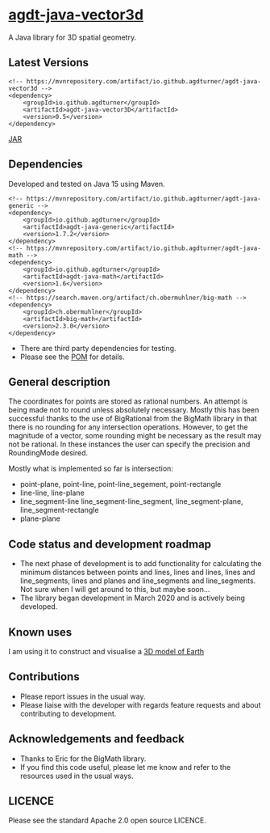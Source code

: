 # [agdt-java-vector3d](https://github.com/agdturner/agdt-java-vector3d)

A Java library for 3D spatial geometry.

## Latest Versions
```
<!-- https://mvnrepository.com/artifact/io.github.agdturner/agdt-java-vector3d -->
<dependency>
    <groupId>io.github.agdturner</groupId>
    <artifactId>agdt-java-vector3D</artifactId>
    <version>0.5</version>
</dependency>
```
[JAR](https://repo1.maven.org/maven2/io/github/agdturner/agdt-java-vector3d/0.5/agdt-java-generic-0.5.jar)

## Dependencies
Developed and tested on Java 15 using Maven.
```
<!-- https://mvnrepository.com/artifact/io.github.agdturner/agdt-java-generic -->
<dependency>
    <groupId>io.github.agdturner</groupId>
    <artifactId>agdt-java-generic</artifactId>
    <version>1.7.2</version>
</dependency>
<!-- https://mvnrepository.com/artifact/io.github.agdturner/agdt-java-math -->
<dependency>
    <groupId>io.github.agdturner</groupId>
    <artifactId>agdt-java-math</artifactId>
    <version>1.6</version>
</dependency>
<!-- https://search.maven.org/artifact/ch.obermuhlner/big-math -->
<dependency>
    <groupId>ch.obermuhlner</groupId>
    <artifactId>big-math</artifactId>
    <version>2.3.0</version>
</dependency>
```
- There are third party dependencies for testing.
- Please see the [POM](https://github.com/agdturner/agdt-java-vector3d/blob/master/pom.xml) for details.

## General description
The coordinates for points are stored as rational numbers. An attempt is being made not to round unless absolutely necessary. Mostly this has been successful thanks to the use of BigRational from the BigMath library in that there is no rounding for any intersection operations. However, to get the magnitude of a vector, some rounding might be necessary as the result may not be rational. In these instances the user can specify the precision and RoundingMode desired.

Mostly what is implemented so far is intersection:
* point-plane, point-line, point-line_segement, point-rectangle
* line-line, line-plane
* line_segment-line line_segment-line_segment, line_segment-plane, line_segment-rectangle
* plane-plane

## Code status and development roadmap
* The next phase of development is to add functionality for calculating the minimum distances between points and lines, lines and lines, lines and line_segments, lines and planes and line_segments and line_segments. Not sure when I will get around to this, but maybe soon... 
* The library began development in March 2020 and is actively being developed. 

## Known uses
I am using it to construct and visualise a [3D model of Earth](https://github.com/agdturner/agdt-java-project-Earth)

## Contributions
- Please report issues in the usual way.
- Please liaise with the developer with regards feature requests and about contributing to development.

## Acknowledgements and feedback
* Thanks to Eric for the BigMath library.
* If you find this code useful, please let me know and refer to the resources used in the usual ways.

## LICENCE
Please see the standard Apache 2.0 open source LICENCE.
